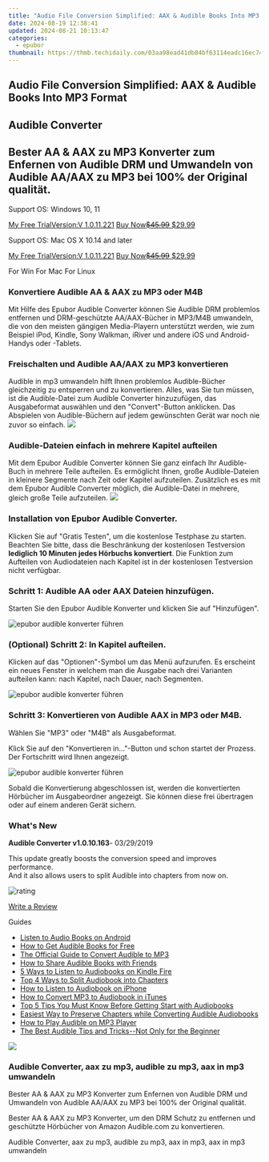 ```yaml
---
title: "Audio File Conversion Simplified: AAX & Audible Books Into MP3 Format"
date: 2024-08-19 12:38:41
updated: 2024-08-21 10:13:47
categories:
  - epubor
thumbnail: https://thmb.techidaily.com/03aa98ead41db04bf63114eadc16ec748777a43531b6ed97c07d153cc7d6b5c7.jpg
---
```


## Audio File Conversion Simplified: AAX & Audible Books Into MP3 Format

## Audible Converter

## Bester AA & AAX zu MP3 Konverter zum Enfernen von Audible DRM und Umwandeln von Audible AA/AAX zu MP3 bei 100% der Original qualität.

Support OS: Windows 10, 11

[My Free TrialVersion:V 1.0.11.221](https://tools.techidaily.com/epubor/audible-converter/) [Buy Now~~$45.99~~ $29.99](https://tools.techidaily.com/epubor/audible-converter/)

Support OS: Mac OS X 10.14 and later

[My Free TrialVersion:V 1.0.11.221](https://tools.techidaily.com/epubor/audible-converter/) [Buy Now~~$45.99~~ $29.99](https://tools.techidaily.com/epubor/audible-converter/)

For Win For Mac For Linux 



### Konvertiere Audible AA & AAX zu MP3 oder M4B

Mit Hilfe des Epubor Audible Converter können Sie Audible DRM problemlos entfernen und DRM-geschützte AA/AAX-Bücher in MP3/M4B umwandeln, die von den meisten gängigen Media-Playern unterstützt werden, wie zum Beispiel iPod, Kindle, Sony Walkman, iRiver und andere iOS und Android-Handys oder -Tablets.



###  Freischalten und Audible AA/AAX zu MP3 konvertieren

Audible in mp3 umwandeln hilft Ihnen problemlos Audible-Bücher gleichzeitig zu entsperren und zu konvertieren. Alles, was Sie tun müssen, ist die Audible-Datei zum Audible Converter hinzuzufügen, das Ausgabeformat auswählen und den "Convert"-Button anklicken. Das Abspielen von Audible-Büchern auf jedem gewünschten Gerät war noch nie zuvor so einfach. ![](http://www.epubor.com/images/audible-to-mp3.png) 



### Audible-Dateien einfach in mehrere Kapitel aufteilen

Mit dem Epubor Audible Converter können Sie ganz einfach Ihr Audible-Buch in mehrere Teile aufteilen. Es ermöglicht Ihnen, große Audible-Dateien in kleinere Segmente nach Zeit oder Kapitel aufzuteilen. Zusätzlich es es mit dem Epubor Audible Converter möglich, die Audible-Datei in mehrere, gleich große Teile aufzuteilen. ![](http://www.epubor.com/images/split-into-chapters-audible-books.png) 



###  Installation von Epubor Audible Converter.

Klicken Sie auf "Gratis Testen", um die kostenlose Testphase zu starten. Beachten Sie bitte, dass die Beschränkung der kostenlosen Testversion **lediglich 10 Minuten jedes Hörbuchs konvertiert**. Die Funktion zum Aufteilen von Audiodateien nach Kapitel ist in der kostenlosen Testversion nicht verfügbar.

### Schritt 1: Audible AA oder AAX Dateien hinzufügen.

Starten Sie den Epubor Audible Konverter und klicken Sie auf "Hinzufügen". 

![epubor audible konverter führen](https://www.epubor.com/images/uppic/audible-guide-step1.png)

### (Optional) Schritt 2: In Kapitel aufteilen.

Klicken auf das "Optionen"-Symbol um das Menü aufzurufen. Es erscheint ein neues Fenster in welchem man die Ausgabe nach drei Varianten aufteilen kann: nach Kapitel, nach Dauer, nach Segmenten.

![epubor audible konverter führen](https://www.epubor.com/images/uppic/audible-guide-step2.png)

### Schritt 3: Konvertieren von Audible AAX in MP3 oder M4B. 

Wählen Sie "MP3" oder "M4B" als Ausgabeformat. 

Klick Sie auf den "Konvertieren in..."-Button und schon startet der Prozess. Der Fortschritt wird Ihnen angezeigt.

![epubor audible konverter führen](https://www.epubor.com/images/uppic/audible-guide-step3.png)

Sobald die Konvertierung abgeschlossen ist, werden die konvertierten Hörbücher im Ausgabeordner angezeigt. Sie können diese frei übertragen oder auf einem anderen Gerät sichern. 



### What's New

**Audible Converter v1.0.10.163**\- 03/29/2019

This update greatly boosts the conversion speed and improves performance.  
And it also allows users to split Audible into chapters from now on.

![rating](http://www.epubor.com/images/star.png)

[Write a Review](https://tools.techidaily.com/epubor/audible-converter/)

Guides 

* [Listen to Audio Books on Android](https://tools.techidaily.com/epubor/products/)
* [How to Get Audible Books for Free](https://tools.techidaily.com/epubor/products/)
* [The Official Guide to Convert Audible to MP3](https://tools.techidaily.com/epubor/products/)
* [How to Share Audible Books with Friends](https://tools.techidaily.com/epubor/products/)
* [5 Ways to Listen to Audiobooks on Kindle Fire](https://tools.techidaily.com/epubor/products/)
* [Top 4 Ways to Split Audiobook into Chapters](https://tools.techidaily.com/epubor/products/)
* [How to Listen to Audiobook on iPhone](https://tools.techidaily.com/epubor/products/)
* [How to Convert MP3 to Audiobook in iTunes](https://tools.techidaily.com/epubor/products/)
* [Top 5 Tips You Must Know Before Getting Start with Audiobooks](https://tools.techidaily.com/epubor/products/)
* [Easiest Way to Preserve Chapters while Converting Audible Audiobooks](https://tools.techidaily.com/epubor/products/)
* [How to Play Audible on MP3 Player](https://tools.techidaily.com/epubor/products/)
* [The Best Audible Tips and Tricks--Not Only for the Beginner](https://tools.techidaily.com/epubor/products/)

![](http://www.epubor.com/images/product-guide2.jpg) 



### Audible Converter, aax zu mp3, audible zu mp3, aax in mp3 umwandeln

Bester AA & AAX zu MP3 Konverter zum Enfernen von Audible DRM und Umwandeln von Audible AA/AAX zu MP3 bei 100% der Original qualität.

 Bester AA & AAX zu MP3 Konverter, um den DRM Schutz zu entfernen und geschützte Hörbücher von Amazon Audible.com zu konvertieren.

Audible Converter, aax zu mp3, audible zu mp3, aax in mp3, aax in mp3 umwandeln

<ins class="adsbygoogle"
     style="display:block"
     data-ad-format="autorelaxed"
     data-ad-client="ca-pub-7571918770474297"
     data-ad-slot="1223367746"></ins>



<ins class="adsbygoogle"
     style="display:block"
     data-ad-client="ca-pub-7571918770474297"
     data-ad-slot="8358498916"
     data-ad-format="auto"
     data-full-width-responsive="true"></ins>
